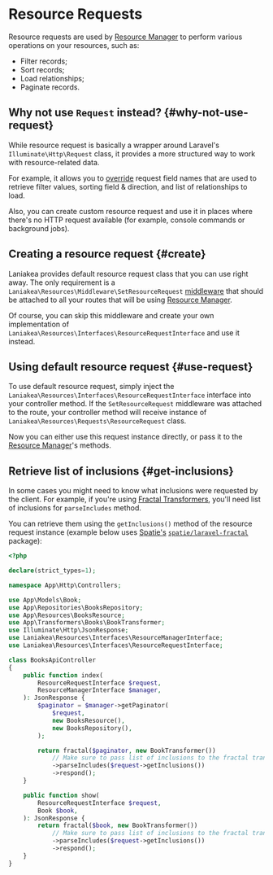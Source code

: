 # Resource Requests

Resource requests are used by [Resource Manager](/resources/manager) to perform various operations on your resources, such as:

- Filter records;
- Sort records;
- Load relationships;
- Paginate records.

## Why not use `Request` instead? {#why-not-use-request}

While resource request is basically a wrapper around Laravel's `Illuminate\Http\Request` class, it provides a more
structured way to work with resource-related data.

For example, it allows you to [override](/configuration) request field names that are used to retrieve filter values, sorting field & direction,
and list of relationships to load.

Also, you can create custom resource request and use it in places where there's no HTTP request available (for example,
console commands or background jobs).

## Creating a resource request {#create}

Laniakea provides default resource request class that you can use right away. The only requirement is a 
`Laniakea\Resources\Middleware\SetResourceRequest` [middleware](/getting-started#middleware) that should be attached to
all your routes that will be using [Resource Manager](/resources/manager).

Of course, you can skip this middleware and create your own implementation of
`Laniakea\Resources\Interfaces\ResourceRequestInterface` and use it instead.

## Using default resource request {#use-request}

To use default resource request, simply inject the `Laniakea\Resources\Interfaces\ResourceRequestInterface` interface 
into your controller method. If the `SetResourceRequest` middleware was attached to the route, your controller method
will receive instance of `Laniakea\Resources\Requests\ResourceRequest` class.

Now you can either use this request instance directly, or pass it to the [Resource Manager](/resources/manager)'s methods.

## Retrieve list of inclusions {#get-inclusions}

In some cases you might need to know what inclusions were requested by the client. For example, if you're using
[Fractal Transformers](https://fractal.thephpleague.com), you'll need list of inclusions for `parseIncludes` method.

You can retrieve them using the `getInclusions()` method of the resource request instance (example below uses 
[Spatie's](https://spatie.be) [`spatie/laravel-fractal`](https://github.com/spatie/laravel-fractal) package):

```php
<?php

declare(strict_types=1);

namespace App\Http\Controllers;

use App\Models\Book;
use App\Repositories\BooksRepository;
use App\Resources\BooksResource;
use App\Transformers\Books\BookTransformer;
use Illuminate\Http\JsonResponse;
use Laniakea\Resources\Interfaces\ResourceManagerInterface;
use Laniakea\Resources\Interfaces\ResourceRequestInterface;

class BooksApiController
{
    public function index(
        ResourceRequestInterface $request, 
        ResourceManagerInterface $manager,
    ): JsonResponse {
        $paginator = $manager->getPaginator(
            $request,
            new BooksResource(),
            new BooksRepository(),
        );

        return fractal($paginator, new BookTransformer())
            // Make sure to pass list of inclusions to the fractal transformer.
            ->parseIncludes($request->getInclusions())
            ->respond();
    }

    public function show(
        ResourceRequestInterface $request,
        Book $book,
    ): JsonResponse {
        return fractal($book, new BookTransformer())
            // Make sure to pass list of inclusions to the fractal transformer.
            ->parseIncludes($request->getInclusions())
            ->respond();
    }
}
```
